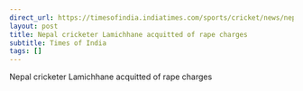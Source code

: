 ```yaml
---
direct_url: https://timesofindia.indiatimes.com/sports/cricket/news/nepals-star-cricketer-sandeep-lamichhane-acquitted-of-rape-charges/articleshow/110152186.cms
layout: post
title: Nepal cricketer Lamichhane acquitted of rape charges
subtitle: Times of India
tags: []
---
```


Nepal cricketer Lamichhane acquitted of rape charges
